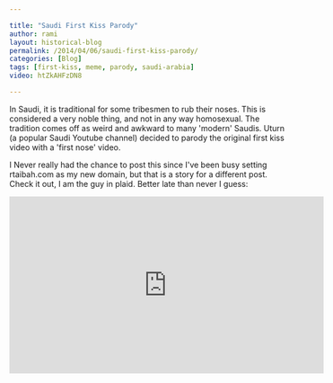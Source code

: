 ```yaml
---

title: "Saudi First Kiss Parody"
author: rami
layout: historical-blog 
permalink: /2014/04/06/saudi-first-kiss-parody/
categories: [Blog]
tags: [first-kiss, meme, parody, saudi-arabia]
video: htZkAHFzDN8

---
```

In Saudi, it is traditional for some tribesmen to rub their noses. This is considered a very noble thing, and not in any way homosexual. The tradition comes off as weird and awkward to many 'modern' Saudis. Uturn (a popular Saudi Youtube channel) decided to parody the original first kiss video with a 'first nose' video.

I Never really had the chance to post this since I've been busy setting rtaibah.com as my new domain, but that is a story for a different post. Check it out, I am the guy in plaid. Better late than never I guess:

<iframe width="560" height="315" src="https://www.youtube-nocookie.com/embed/htZkAHFzDN8?rel=0" frameborder="0" allow="autoplay; encrypted-media" allowfullscreen></iframe>
